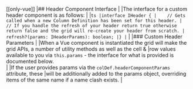 [[only-vue]]
|## Header Component Interface
|
|The interface for a custom header component is as follows:
|
|```ts
|interface IHeader {
|    // Gets called when a new Column Definition has been set for this header.
|    // If you handle the refresh of your header return true otherwise return false and the grid will re-create your header from scratch.
|    refresh?(params: IHeaderParams): boolean;
|}
|```
|
|### Custom Header Parameters
|
|When a Vue component is instantiated the grid will make the grid APIs, a number of utility methods as well as the cell & 
|row values available to you via `this.params` - the interface for what is provided is documented below.  
|
|If the user provides params via the `colDef.headerComponentParams` attribute, these
|will be additionally added to the params object, overriding items of the same name if a name clash exists.
|
